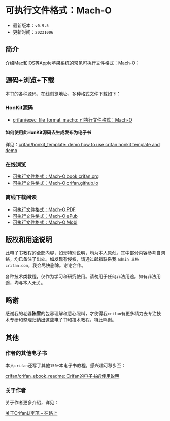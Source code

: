 # 可执行文件格式：Mach-O

* 最新版本：`v0.9.5`
* 更新时间：`20231006`

## 简介

介绍Mac和iOS等Apple苹果系统的常见可执行文件格式：Mach-O；

## 源码+浏览+下载

本书的各种源码、在线浏览地址、多种格式文件下载如下：

### HonKit源码

* [crifan/exec_file_format_macho: 可执行文件格式：Mach-O](https://github.com/crifan/exec_file_format_macho)

#### 如何使用此HonKit源码去生成发布为电子书

详见：[crifan/honkit_template: demo how to use crifan honkit template and demo](https://github.com/crifan/honkit_template)

### 在线浏览

* [可执行文件格式：Mach-O book.crifan.org](https://book.crifan.org/books/exec_file_format_macho/website/)
* [可执行文件格式：Mach-O crifan.github.io](https://crifan.github.io/exec_file_format_macho/website/)

### 离线下载阅读

* [可执行文件格式：Mach-O PDF](https://book.crifan.org/books/exec_file_format_macho/pdf/exec_file_format_macho.pdf)
* [可执行文件格式：Mach-O ePub](https://book.crifan.org/books/exec_file_format_macho/epub/exec_file_format_macho.epub)
* [可执行文件格式：Mach-O Mobi](https://book.crifan.org/books/exec_file_format_macho/mobi/exec_file_format_macho.mobi)

## 版权和用途说明

此电子书教程的全部内容，如无特别说明，均为本人原创。其中部分内容参考自网络，均已备注了出处。如发现有侵权，请通过邮箱联系我 `admin 艾特 crifan.com`，我会尽快删除。谢谢合作。

各种技术类教程，仅作为学习和研究使用。请勿用于任何非法用途。如有非法用途，均与本人无关。

## 鸣谢

感谢我的老婆**陈雪**的包容理解和悉心照料，才使得我`crifan`有更多精力去专注技术专研和整理归纳出这些电子书和技术教程，特此鸣谢。

## 其他

### 作者的其他电子书

本人`crifan`还写了其他`150+`本电子书教程，感兴趣可移步至：

[crifan/crifan_ebook_readme: Crifan的电子书的使用说明](https://github.com/crifan/crifan_ebook_readme)

### 关于作者

关于作者更多介绍，详见：

[关于CrifanLi李茂 – 在路上](https://www.crifan.org/about/)
